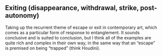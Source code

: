 ## Exiting (disappearance, withdrawal, strike, post-autonomy)
Taking up the recurrent theme of escape or exit in contemporary art, which comes as a particular form of response to entanglement. It sounds conclusive and is suited to conclusion, but I think all of the examples are quite rich and complex in their own way, in the same way that an “escape” is premised on being “trapped” (think Houdini).

